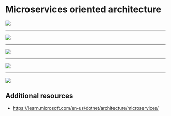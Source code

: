 # Microservices oriented architecture

![](https://learn.microsoft.com/en-us/dotnet/architecture/microservices/multi-container-microservice-net-applications/media/microservice-application-design/eshoponcontainers-reference-application-architecture.png)

---

![](https://learn.microsoft.com/en-us/dotnet/architecture/microservices/microservice-ddd-cqrs-patterns/media/index/internal-versus-external-architecture.png)

---

![](https://learn.microsoft.com/en-us/dotnet/architecture/microservices/microservice-ddd-cqrs-patterns/media/apply-simplified-microservice-cqrs-ddd-patterns/simplified-cqrs-ddd-microservice.png)

---

![](https://learn.microsoft.com/en-us/dotnet/architecture/microservices/multi-container-microservice-net-applications/media/microservice-application-design/multi-architectural-patterns-polyglot-microservices.png)

---

![](https://learn.microsoft.com/en-us/dotnet/architecture/microservices/multi-container-microservice-net-applications/media/integration-event-based-microservice-communications/event-driven-communication.png)

## Additional resources

* https://learn.microsoft.com/en-us/dotnet/architecture/microservices/